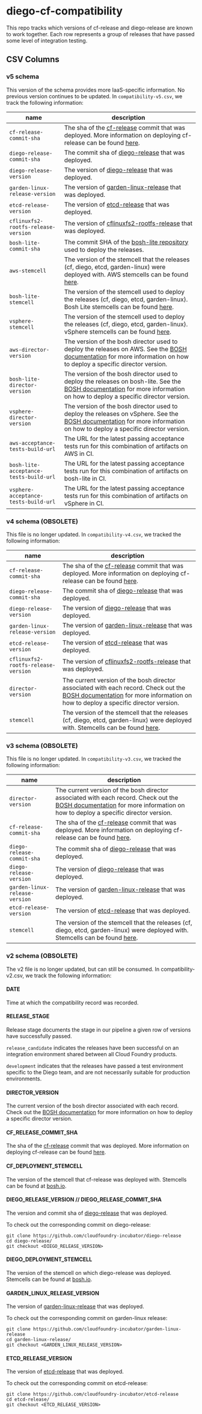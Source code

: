 # diego-cf-compatibility
This repo tracks which versions of cf-release and diego-release are known to work together.
Each row represents a group of releases that have passed some level of integration testing.

## CSV Columns

### v5 schema
This version of the schema provides more IaaS-specific information. No previous version continues to be updated. In `compatibility-v5.csv`, we track the following information:

| name | description |
|---|---|
| `cf-release-commit-sha` | The sha of the [cf-release](https://github.com/cloudfoundry/cf-release) commit that was deployed. More information on deploying cf-release can be found [here](http://docs.cloudfoundry.org/deploying/). |
| `diego-release-commit-sha` | The commit sha of [diego-release](https://github.com/cloudfoundry-incubator/diego-release) that was deployed. |
| `diego-release-version` | The version of [diego-release](https://github.com/cloudfoundry-incubator/diego-release) that was deployed. |
| `garden-linux-release-version` | The version of [garden-linux-release](https://github.com/cloudfoundry-incubator/garden-linux-release) that was deployed. |
| `etcd-release-version` | The version of [etcd-release](https://github.com/cloudfoundry-incubator/etcd-release) that was deployed. |
| `cflinuxfs2-rootfs-release-version` | The version of [cflinuxfs2-rootfs-release](https://github.com/cloudfoundry/cflinuxfs2-rootfs-release) that was deployed. |
| `bosh-lite-commit-sha` | The commit SHA of the [bosh-lite repository](https://github.com/cloudfoundry/bosh-lite) used to deploy the releases. |
| `aws-stemcell` | The version of the stemcell that the releases (cf, diego, etcd, garden-linux) were deployed with. AWS stemcells can be found [here](http://bosh.io/stemcells/bosh-aws-xen-hvm-ubuntu-trusty-go_agent). |
| `bosh-lite-stemcell` | The version of the stemcell used to deploy the releases (cf, diego, etcd, garden-linux). Bosh Lite stemcells can be found [here](http://bosh.io/stemcells/bosh-warden-boshlite-ubuntu-trusty-go_agent). |
| `vsphere-stemcell` | The version of the stemcell used to deploy the releases (cf, diego, etcd, garden-linux). vSphere stemcells can be found [here](http://bosh.io/stemcells/bosh-vsphere-esxi-ubuntu-trusty-go_agent). |
| `aws-director-version` | The version of the bosh director used to deploy the releases on AWS. See the [BOSH documentation](https://bosh.io/docs) for more information on how to deploy a specific director version. |
| `bosh-lite-director-version` | The version of the bosh director used to deploy the releases on bosh-lite. See the [BOSH documentation](https://bosh.io/docs) for more information on how to deploy a specific director version. |
| `vsphere-director-version` | The version of the bosh director used to deploy the releases on vSphere. See the [BOSH documentation](https://bosh.io/docs) for more information on how to deploy a specific director version. |
| `aws-acceptance-tests-build-url` | The URL for the latest passing acceptance tests run for this combination of artifacts on AWS in CI. |
| `bosh-lite-acceptance-tests-build-url` | The URL for the latest passing acceptance tests run for this combination of artifacts on bosh-lite in CI. |
| `vsphere-acceptance-tests-build-url` | The URL for the latest passing acceptance tests run for this combination of artifacts on vSphere in CI. |

### v4 schema (OBSOLETE)
This file is no longer updated. In `compatibility-v4.csv`, we tracked the following information:

| name | description |
|---|---|
| `cf-release-commit-sha` | The sha of the [cf-release](https://github.com/cloudfoundry/cf-release) commit that was deployed. More information on deploying cf-release can be found [here](http://docs.cloudfoundry.org/deploying/). |
| `diego-release-commit-sha` | The commit sha of [diego-release](https://github.com/cloudfoundry-incubator/diego-release) that was deployed. |
| `diego-release-version` | The version of [diego-release](https://github.com/cloudfoundry-incubator/diego-release) that was deployed. |
| `garden-linux-release-version` | The version of [garden-linux-release](https://github.com/cloudfoundry-incubator/garden-linux-release) that was deployed. |
| `etcd-release-version` | The version of [etcd-release](https://github.com/cloudfoundry-incubator/etcd-release) that was deployed. |
| `cflinuxfs2-rootfs-release-version` | The version of [cflinuxfs2-rootfs-release](https://github.com/cloudfoundry/cflinuxfs2-rootfs-release) that was deployed. |
| `director-version` | The current version of the bosh director associated with each record. Check out the [BOSH documentation](https://bosh.io/docs) for more information on how to deploy a specific director version. |
| `stemcell` | The version of the stemcell that the releases (cf, diego, etcd, garden-linux) were deployed with. Stemcells can be found [here](http://bosh.io/stemcells). |

### v3 schema (OBSOLETE)
This file is no longer updated. In `compatibility-v3.csv`, we tracked the following information:

| name | description |
|---|---|
| `director-version` | The current version of the bosh director associated with each record. Check out the [BOSH documentation](https://bosh.io/docs) for more information on how to deploy a specific director version. |
| `cf-release-commit-sha` | The sha of the [cf-release](https://github.com/cloudfoundry/cf-release) commit that was deployed. More information on deploying cf-release can be found [here](http://docs.cloudfoundry.org/deploying/). |
| `diego-release-commit-sha` | The commit sha of [diego-release](https://github.com/cloudfoundry-incubator/diego-release) that was deployed. |
| `diego-release-version` | The version of [diego-release](https://github.com/cloudfoundry-incubator/diego-release) that was deployed. |
| `garden-linux-release-version` | The version of [garden-linux-release](https://github.com/cloudfoundry-incubator/garden-linux-release) that was deployed. |
| `etcd-release-version` | The version of [etcd-release](https://github.com/cloudfoundry-incubator/etcd-release) that was deployed. |
| `stemcell` | The version of the stemcell that the releases (cf, diego, etcd, garden-linux) were deployed with. Stemcells can be found [here](http://bosh.io/stemcells). |


### v2 schema (OBSOLETE)
The v2 file is no longer updated, but can still be consumed. In compatibility-v2.csv, we track the following information:

#### DATE

Time at which the compatibility record was recorded.


#### RELEASE_STAGE

Release stage documents the stage in our pipeline a given row of versions have successfully passed.

`release_candidate` indicates the releases have been successful on an integration environment shared between all Cloud Foundry products.

`development` indicates that the releases have passed a test environment specific to the Diego team, and are not necessarily suitable for production environments.


#### DIRECTOR_VERSION

The current version of the bosh director associated with each record.
Check out the [BOSH documentation](https://bosh.io/docs) for more information on how to deploy a specific director version.


#### CF_RELEASE_COMMIT_SHA

The sha of the [cf-release](https://github.com/cloudfoundry/cf-release) commit that was deployed.
More information on deploying cf-release can be found [here](http://docs.cloudfoundry.org/deploying/).


#### CF_DEPLOYMENT_STEMCELL

The version of the stemcell that cf-release was deployed with.
Stemcells can be found at [bosh.io](http://bosh.io/stemcells).


#### DIEGO_RELEASE_VERSION // DIEGO_RELEASE_COMMIT_SHA

The version and commit sha of [diego-release](https://github.com/cloudfoundry-incubator/diego-release) that was deployed.

To check out the corresponding commit on diego-release:
```
git clone https://github.com/cloudfoundry-incubator/diego-release
cd diego-release/
git checkout <DIEGO_RELEASE_VERSION>
```

#### DIEGO_DEPLOYMENT_STEMCELL

The version of the stemcell on which diego-release was deployed.
Stemcells can be found at [bosh.io](http://bosh.io/stemcells).

#### GARDEN_LINUX_RELEASE_VERSION

The version of [garden-linux-release](https://github.com/cloudfoundry-incubator/garden-linux-release) that was deployed.

To check out the corresponding commit on garden-linux release:
```
git clone https://github.com/cloudfoundry-incubator/garden-linux-release
cd garden-linux-release/
git checkout <GARDEN_LINUX_RELEASE_VERSION>
```

#### ETCD_RELEASE_VERSION

The version of [etcd-release](https://github.com/cloudfoundry-incubator/etcd-release) that was deployed.

To check out the corresponding commit on etcd-release:
```
git clone https://github.com/cloudfoundry-incubator/etcd-release
cd etcd-release/
git checkout <ETCD_RELEASE_VERSION>
```
